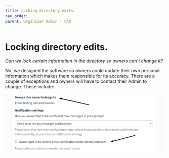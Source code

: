 ```yaml
---
title: Locking directory edits.
nav_order: 
parent: Organizer Admin - FAQ
---
```

# Locking directory edits.

*Can we lock certain information in the directory so owners can't change it?*

No, we designed the software so owners could update their own personal information which makes them responsible for its accuracy.  There are a couple of exceptions and owners will have to contact their Admin to change.  These include:

![updating](updatinginfo/updateinfo.png)

